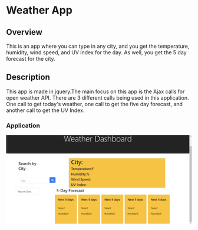 # Weather App

## Overview

This is an app where you can type in any city, and you get the temperature, humidity, wind speed, and UV index for the day. As well, you get the 5 day forecast for the city.

## Description

This app is made in jquery.The main focus on this app is the Ajax calls for open weather API. There are 3 different calls being used in this application. One call to get today's weather, one call to get the five day forecast, and another call to get the UV Index.

### Application

<img src = "screenshot.png">
